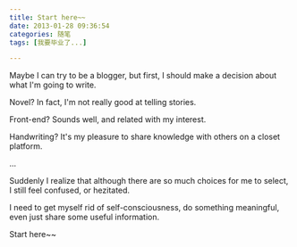 ```yaml
---
title: Start here~~
date: 2013-01-28 09:36:54
categories: 随笔
tags: [我要毕业了...]

---
```

Maybe I can try to be a blogger, but first, I should make a decision about what I'm going to write.

Novel? In fact, I'm not really good at telling stories.

Front-end? Sounds well, and related with my interest.

Handwriting? It's my pleasure to share knowledge with others on a closet platform.

...

Suddenly I realize that although there are so much choices for me to select, I still feel confused, or hezitated.

I need to get myself rid of self-consciousness, do something meaningful, even just share some useful information.

Start here~~